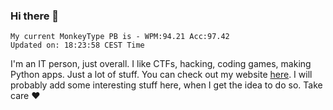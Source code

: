 ### Hi there 👋
<!-- PB START -->
```
My current MonkeyType PB is - WPM:94.21 Acc:97.42
Updated on: 18:23:58 CEST Time
```
<!-- PB END -->
I'm an IT person, just overall. I like CTFs, hacking, coding games, making Python apps. Just a lot of stuff.
You can check out my website [here](https://skill3472.github.io/).
I will probably add some interesting stuff here, when I get the idea to do so. Take care ❤️
